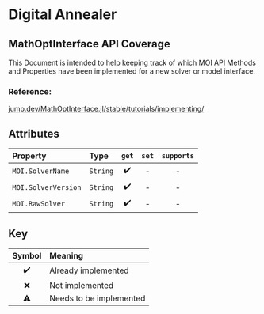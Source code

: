 # Digital Annealer

## MathOptInterface API Coverage
This Document is intended to help keeping track of which MOI API Methods and Properties have been implemented for a new solver or model interface.

### Reference:
[jump.dev/MathOptInterface.jl/stable/tutorials/implementing/](https://jump.dev/MathOptInterface.jl/stable/tutorials/implementing/)

## Attributes
| Property            | Type     | `get` | `set` | `supports` |
| :------------------ | :------- | :---: | :---: | :--------: |
| `MOI.SolverName`    | `String` |   ✔️   |   -   |     -      |
| `MOI.SolverVersion` | `String` |   ✔️   |   -   |     -      |
| `MOI.RawSolver`     | `String` |   ✔️   |   -   |     -      |

<!--
## Solver-specific attributes
| Property | Type | `get` | `set` | `supports` |
| :------- | :--- | :---: | :---: | :--------: |
| `Attr`   | `T`  |   ⚠️   |   ⚠️   |     -      |
-->

## Key
| Symbol | Meaning                 |
| :----: | :---------------------- |
|   ✔️    | Already implemented     |
|   ❌    | Not implemented         |
|   ⚠️    | Needs to be implemented |